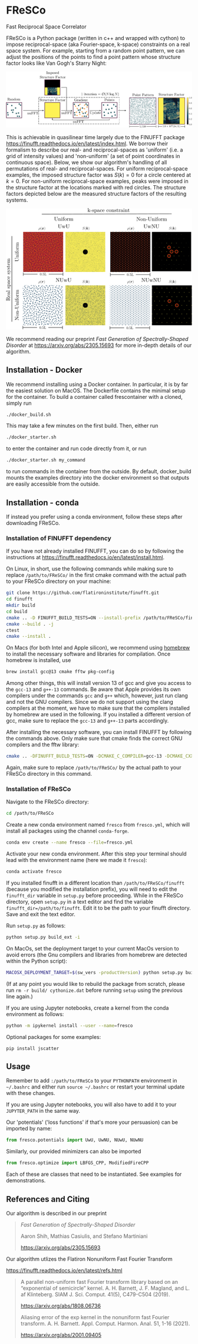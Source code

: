 # FReSCo
Fast Reciprocal Space Correlator

FReSCo is a Python package (written in c++ and wrapped with cython) to impose reciprocal-space (aka Fourier-space, k-space) constraints on a real space system. For example, starting from a random point pattern, we can adjust the positions of the points to find a point pattern whose structure factor looks like Van Gogh's Starry Night:

![](./images/fresco_diagram.png)

This is achievable in quasilinear time largely due to the FINUFFT package https://finufft.readthedocs.io/en/latest/index.html. We borrow their formalism to describe our real- and reciprocal-spaces as 'uniform' (i.e. a grid of intensity values) and 'non-uniform' (a set of point coordinates in continuous space).
Below, we show our algorithm's handling of all permutations of real- and reciprocal-spaces.
For uniform reciprocal-space examples, the imposed structure factor was $S(k)=0$ for a circle centered at $k=0$.
For non-uniform reciprocal-space examples, peaks were imposed in the structure factor at the locations marked with red circles.
The structure factors depicted below are the measured structure factors of the resulting systems.

![](./images/uniform_nonuniform.png)

We recommend reading our preprint *Fast Generation of Spectrally-Shaped Disorder* at https://arxiv.org/abs/2305.15693 for more in-depth details of our algorithm.

## Installation - Docker

We recommend installing using a Docker container. In particular, it is by far the easiest solution on MacOS.
The Dockerfile contains the minimal setup for the container. To build a container called frescontainer with a cloned, simply run

```bash
./docker_build.sh
```

This may take a few minutes on the first build.
Then, either run

```bash
./docker_starter.sh
```

to enter the container and run code directly from it, or run

```bash
./docker_starter.sh my_command
```

to run commands in the container from the outside.
By default, docker_build mounts the examples directory into the docker environment so that outputs are easily accessible from the outside.

## Installation - conda

If instead you prefer using a conda environment, follow these steps after downloading FReSCo.

### Installation of FINUFFT dependency

If you have not already installed FINUFFT, you can do so by following the instructions 
at https://finufft.readthedocs.io/en/latest/install.html.

On Linux, in short, use the following commands while making sure to replace `/path/to/FReSCo/` in the first cmake 
command with the actual path to your FReSCo directory on your machine:

```bash
git clone https://github.com/flatironinstitute/finufft.git
cd finufft
mkdir build
cd build
cmake .. -D FINUFFT_BUILD_TESTS=ON --install-prefix /path/to/FReSCo/finufft
cmake --build . -j
ctest
cmake --install .
```

On Macs (for both Intel and Apple silicon), we recommend using
[homebrew](https://brew.sh) to install the necessary software
and libraries for compilation. Once homebrew is installed, use

```bash
brew install gcc@13 cmake fftw pkg-config
```

Among other things, this will install version 13 of gcc and give you
access to the `gcc-13` and `g++-13` commands. Be aware that Apple
provides its own compilers under the commands `gcc` and `g++` which,
however, just run clang and not the GNU compilers. Since we do not
support using the clang compilers at the moment, we have to make
sure that the compilers installed by homebrew are used in the
following. If you installed a different version of gcc, make sure to
replace the `gcc-13` and `g++-13` parts accordingly.

After installing the necessary software, you can install FINUFFT by following the
commands above. Only make sure that cmake finds the correct GNU compilers and the fftw library:

```bash
cmake .. -DFINUFFT_BUILD_TESTS=ON -DCMAKE_C_COMPILER=gcc-13 -DCMAKE_CXX_COMPILER=g++-13 -DCMAKE_PREFIX_PATH=$(brew --prefix fftw) --install-prefix /path/to/FReSCo/finufft
```

Again, make sure to replace `/path/to/FReSCo/` by the actual path to your FReSCo directory in this command.

### Installation of FReSCo

Navigate to the FReSCo directory:

```bash
cd /path/to/FReSCo
```

Create a new conda environment named `fresco` from `fresco.yml`, which will install all packages using the channel `conda-forge`.

```bash
conda env create --name fresco --file=fresco.yml
```

Activate your new conda environment. After this step your terminal should lead with the environment name (here we made it `fresco`):

```bash
conda activate fresco
```

If you installed finufft in a different location than `/path/to/FReSCo/finufft` (because you modified the installation 
prefix), you will need to edit the `finufft_dir` variable in `setup.py` before proceeding. While in the FReSCo 
directory, open `setup.py` in a text editor and find the variable `finufft_dir=/path/to/finufft`. Edit it to be the path 
to your finufft directory. Save and exit the text editor.

Run `setup.py` as follows:

```bash
python setup.py build_ext -i
```

On MacOs, set the deployment target to your current MacOs version to avoid errors (the Gnu compilers and libraries from 
homebrew are detected within the Python script):

```bash
MACOSX_DEPLOYMENT_TARGET=$(sw_vers -productVersion) python setup.py build_ext -i
```

(If at any point you would like to rebuild the package from scratch, please run `rm -r build/ cythonize.dat` before 
running `setup` using the previous line again.)

If you are using Jupyter notebooks, create a kernel from the conda environment as follows:

```bash
python -m ipykernel install --user --name=fresco
```

Optional packages for some examples:

```
pip install jscatter
```

## Usage

Remember to add `:/path/to/FReSCo` to your `PYTHONPATH` environment in `~/.bashrc` and either run `source ~/.bashrc`
 or restart your terminal update with these changes.

If you are using Jupyter notebooks, you will also have to add it to your `JUPYTER_PATH` in the same way. 

Our 'potentials' ('loss functions' if that's more your persuasion) can be imported by name:

```python
from fresco.potentials import UwU, UwNU, NUwU, NUwNU
```

Similarly, our provided minimizers can also be imported

```python
from fresco.optimize import LBFGS_CPP, ModifiedFireCPP
```

Each of these are classes that need to be instantiated. See examples for demonstrations.

## References and Citing

Our algorithm is described in our preprint

> *Fast Generation of Spectrally-Shaped Disorder*
> 
> Aaron Shih, Mathias Casiulis, and Stefano Martiniani
>
> https://arxiv.org/abs/2305.15693

Our algorithm utlizes the Flatiron Nonuniform Fast Fourier Transform

https://finufft.readthedocs.io/en/latest/refs.html

> A parallel non-uniform fast Fourier transform library based on an “exponential of semicircle” kernel. A. H. Barnett, J. F. Magland, and L. af Klinteberg. SIAM J. Sci. Comput. 41(5), C479-C504 (2019).
>
> https://arxiv.org/abs/1808.06736
> 
> Aliasing error of the exp kernel in the nonuniform fast Fourier transform. A. H. Barnett. Appl. Comput. Harmon. Anal. 51, 1-16 (2021).
>
> https://arxiv.org/abs/2001.09405



